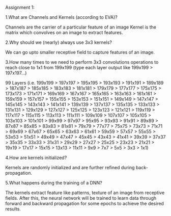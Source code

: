 Assignment 1:

1.What are Channels and Kernels (according to EVA)?

Channels are the carrier of a particular feature of an image 
Kernel is the matrix which convolves on an image to extract features.

2.Why should we (nearly) always use 3x3 kernels?

We can go upto smaller receptive field to capture features of an image.

3.How many times to we need to perform 3x3 convolutions operations to reach close to 1x1 from 199x199 (type each layer output like 199x199 > 197x197...)

99 Layers (i.e. 199x199 > 197x197 > 195x195 > 193x193 > 191x191 > 189x189 > 187x187 > 185x185 > 183x183 > 181x181 > 179x179 > 177x177 > 175x175 > 173x173 > 171x171 > 169x169 > 167x167 > 165x165 > 163x163 > 161x161 > 159x159 > 157x157 > 155x155 > 153x153 > 151x151 > 149x149 > 147x147 > 145x145 > 143x143 > 141x141 > 139x139 > 137x137 > 135x135 > 133x133 > 131x131 > 129x129 > 127x127 > 125x125 > 123x123 > 121x121 > 119x119 > 117x117 > 115x115 > 113x113 > 111x111 > 109x109 > 107x107 > 105x105 > 103x103 > 101x101 > 99x99 > 97x97 > 95x95 > 93x93 > 91x91 > 89x89 > 87x87 > 85x85 > 83x83 > 81x81 > 79x79 > 77x77 > 75x75 > 73x73 > 71x71 > 69x69 > 67x67 > 65x65 > 63x63 > 61x61 > 59x59 > 57x57 > 55x55 > 53x53 > 51x51 > 49x49 > 47x47 > 45x45 > 43x43 > 41x41 > 39x39 > 37x37 > 35x35 > 33x33 > 31x31 > 29x29 > 27x27 > 25x25 > 23x23 > 21x21 > 19x19 > 17x17 > 15x15 > 13x13 > 11x11 > 9x9 > 7x7 > 5x5 > 3x3 > 1x1)

4.How are kernels initialized?

Kernels are randomly initialized and are further refined during back-propagation.

5.What happens during the training of a DNN?

The kernels extract feature like patterns, texture of an image from receptive fields. After this, the neural network will be trained to learn data through forward and backward propagation for some epochs to achieve the desired results.

